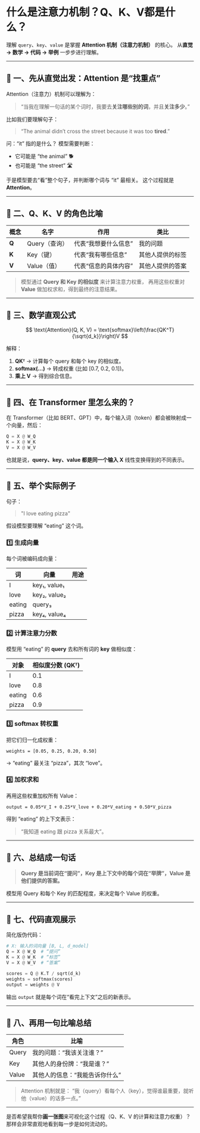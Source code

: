 # 什么是注意力机制？Q、K、V都是什么？


理解 `query`、`key`、`value` 是掌握 **Attention 机制（注意力机制）** 的核心。
从**直觉 → 数学 → 代码 → 举例** 一步步进行理解。

---

## 🌟 一、先从直觉出发：Attention 是“找重点”

Attention（注意力）机制可以理解为：

> “当我在理解一句话的某个词时，我要去**关注哪些别的词**，并且**关注多少**。”

比如我们要理解句子：

> “The animal didn’t cross the street because it was too **tired**.”

问：“it” 指的是什么？
模型需要判断：

* 它可能是 “the animal” 🐕
* 也可能是 “the street” 🛣️

于是模型要去“看”整个句子，并判断哪个词与 “it” 最相关。
这个过程就是 **Attention**。

---

## 🧠 二、Q、K、V 的角色比喻

| 概念    | 名字        | 作用          | 类比       |
| ----- | --------- | ----------- | -------- |
| **Q** | Query（查询） | 代表“我想要什么信息” | 我的问题     |
| **K** | Key（键）    | 代表“我有哪些信息”  | 其他人提供的标签 |
| **V** | Value（值）  | 代表“信息的具体内容” | 其他人提供的答案 |

> 模型通过 **Query 和 Key 的相似度** 来计算注意力权重，
> 再用这些权重对 **Value** 做加权求和，得到最终的注意结果。

---

## 📐 三、数学直观公式

$$
\text{Attention}(Q, K, V) = \text{softmax}\left(\frac{QK^T}{\sqrt{d_k}}\right)V
$$

解释：

1. **QKᵀ** → 计算每个 query 和每个 key 的相似度。
2. **softmax(...)** → 转成权重 (比如 \[0.7, 0.2, 0.1])。
3. **乘上 V** → 得到综合信息。

---

## 🧩 四、在 Transformer 里怎么来的？

在 Transformer（比如 BERT、GPT）中，每个输入词（token）都会被映射成一个向量，然后：

```python
Q = X @ W_Q
K = X @ W_K
V = X @ W_V
```

也就是说，**query、key、value 都是同一个输入 X** 线性变换得到的不同表示。

---

## 🧪 五、举个实际例子

句子：

> "I love eating pizza"

假设模型要理解 “eating” 这个词。

### 1️⃣ 生成向量

每个词被编码成向量：

| 词      | 向量           | 用途 |
| ------ | ------------ | -- |
| I      | key₁, value₁ |    |
| love   | key₂, value₂ |    |
| eating | query₃       |    |
| pizza  | key₄, value₄ |    |

### 2️⃣ 计算注意力分数

模型用 “eating” 的 **query** 去和所有词的 **key** 做相似度：

| 对象     | 相似度分数 (QKᵀ) |
| ------ | ----------- |
| I      | 0.1         |
| love   | 0.8         |
| eating | 0.6         |
| pizza  | 0.9         |

### 3️⃣ softmax 转权重

把它们归一化成权重：

```
weights = [0.05, 0.25, 0.20, 0.50]
```

→ “eating” 最关注 “pizza”，其次 “love”。

### 4️⃣ 加权求和

再用这些权重加权所有 Value：

```
output = 0.05*V_I + 0.25*V_love + 0.20*V_eating + 0.50*V_pizza
```

得到 “eating” 的上下文表示：

> “我知道 eating 跟 pizza 关系最大”。

---

## 🧩 六、总结成一句话

> **Query 是当前词在“提问”，Key 是上下文中的每个词在“举牌”，Value 是他们提供的答案。**

模型用 Query 和每个 Key 的匹配程度，来决定每个 Value 的权重。

---

## 📘 七、代码直观展示

简化版伪代码：

```python
# X: 输入的词向量 [B, L, d_model]
Q = X @ W_Q  # “提问”
K = X @ W_K  # “标签”
V = X @ W_V  # “答案”

scores = Q @ K.T / sqrt(d_k)
weights = softmax(scores)
output = weights @ V
```

输出 `output` 就是每个词在“看完上下文”之后的新表示。

---

## 🎯 八、再用一句比喻总结

| 角色    | 比喻               |
| ----- | ---------------- |
| Query | 我的问题：“我该关注谁？”    |
| Key   | 其他人的身份牌：“我是谁？”   |
| Value | 其他人的信息：“我能告诉你什么” |

> Attention 机制就是：
> “我（query）看每个人（key），觉得谁最重要，就听他（value）的话多一点。”

---

是否希望我帮你**画一张图**来可视化这个过程（Q、K、V 的计算和注意力权重）？
那样会非常直观地看到每一步是如何流动的。

